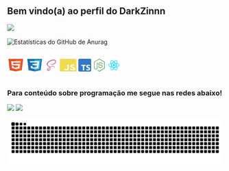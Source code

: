 ## Bem vindo(a) ao perfil do DarkZinnn

<div>
  <a href="https://github.com/YannDarkz">
  <!-- <img height="180em" src="https://github-readme-stats.vercel.app/api?username=YannDarkz&show_icons=true&theme=tokyonight&include_all_commits=true&count_private=true"/> -->
  <img height="180em" src="https://github-readme-stats.vercel.app/api/top-langs/?username=YannDarkz&layout=compact&langs_count=6&theme=tokyonight"/>
  </a>
</div>

![Estatísticas do GitHub de Anurag](https://github-readme-stats.vercel.app/api?username=YannDarkz&show_icons=true&bg_color=00000000)

<div style="display: inline_block"><br>
  <img align="center" alt="HTML" height="30" width="40" src="https://raw.githubusercontent.com/devicons/devicon/master/icons/html5/html5-original.svg">
  <img align="center" alt="CSS" height="30" width="40" src="https://raw.githubusercontent.com/devicons/devicon/master/icons/css3/css3-original.svg">
   <img align="center" alt="CSS" height="30" width="30" src="./src/images/file_type_scss_icon_130177.svg">
  <img align="center" alt="Js" height="30" width="40" src="https://raw.githubusercontent.com/devicons/devicon/master/icons/javascript/javascript-plain.svg">
   <img align="center" alt="CSS" height="30" width="30" src="./src/images/typescript.png">
   <img align="center" alt="CSS" height="30" width="30" src="./src/images/nodeJs.png">
   <img align="center" alt="CSS" height="30" width="30" src="./src/images/file_type_reactjs_icon_130205.svg">
</div>
 
 <br>
 
  ### Para conteúdo sobre programação me segue nas redes abaixo!
 
<div> 
   <!-- <a href="https://instagram.com/" target="_blank"><img src="https://img.shields.io/badge/-Instagram-%23E4405F?style=for-the-badge&logo=instagram&logoColor=white"></a> -->
 <a href="https://discord.gg/QKtrpXPZ" target="_blank"><img src="https://img.shields.io/badge/Discord-7289DA?style=for-the-badge&logo=discord&logoColor=white"></a> 
   <a href="https://www.linkedin.com/in/yanndarkzinnn/" target="_blank"><img src="https://img.shields.io/badge/-LinkedIn-%230077B5?style=for-the-badge&logo=linkedin&logoColor=white" ></a> 
 
  ![Snake animation](https://github.com/YannDarkz/YannDarkz/blob/output/github-contribution-grid-snake.svg)

  </div>
